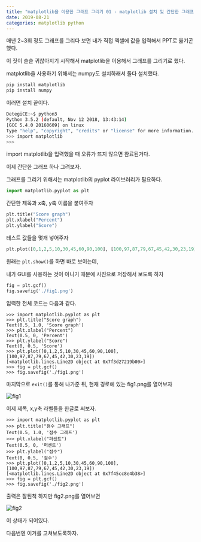 ```yaml
---
title: "matplotlib을 이용한 그래프 그리기 01 - matplotlib 설치 및 간단한 그래프 그리기"
date: 2019-08-21
categories: matplotlib python
---
```


매년 2~3회 정도 그래프를 그리다 보면 내가 직접 엑셀에 값을 입력해서 PPT로 옮기곤 했다.

이 짓이 슬슬 귀찮아지기 시작해서 matplotlib을 이용해서 그래프를 그리기로 했다.

matplotlib을 사용하기 위해서는 numpy도 설치하래서 둘다 설치했다.

~~~python
pip install matplotlib
pip install numpy
~~~

이러면 설치 끝이다.

~~~sh
DetegiCE:~$ python3
Python 3.5.2 (default, Nov 12 2018, 13:43:14)
[GCC 5.4.0 20160609] on linux
Type "help", "copyright", "credits" or "license" for more information.
>>> import matplotlib
>>>
~~~

import matplotlib을 입력했을 때 오류가 뜨지 않으면 완료된거다.

이제 간단한 그래프 하나 그려보자.

그래프를 그리기 위해서는 matplotlib의 pyplot 라이브러리가 필요하다.

~~~python
import matplotlib.pyplot as plt
~~~

간단한 제목과 x축, y축 이름을 붙여주자

~~~python
plt.title("Score graph")
plt.xlabel("Percent")
plt.ylabel("Score")
~~~

테스트 값들을 몇개 넣어주자

~~~python
plt.plot([0,1,2,5,10,30,45,60,90,100], [100,97,87,79,67,45,42,30,23,19])
~~~

원래는 ```plt.show()```를 하면 바로 보이는데,

내가 GUI를 사용하는 것이 아니기 때문에 사진으로 저장해서 보도록 하자

~~~python
fig = plt.gcf()
fig.savefig('./fig1.png')
~~~

입력한 전체 코드는 다음과 같다.

~~~shell
>>> import matplotlib.pyplot as plt
>>> plt.title("Score graph")
Text(0.5, 1.0, 'Score graph')
>>> plt.xlabel("Percent")
Text(0.5, 0, 'Percent')
>>> plt.ylabel("Score")
Text(0, 0.5, 'Score')
>>> plt.plot([0,1,2,5,10,30,45,60,90,100], [100,97,87,79,67,45,42,30,23,19])
[<matplotlib.lines.Line2D object at 0x7f3d27219b00>]
>>> fig = plt.gcf()
>>> fig.savefig('./fig1.png')
~~~

마지막으로 ```exit()```를 통해 나가준 뒤, 현재 경로에 있는 fig1.png를 열어보자

![fig1](https://user-images.githubusercontent.com/26007107/63390528-6f627d80-c3ea-11e9-908f-ebd2399a4150.png)

이제 제목, x,y축 라벨들을 한글로 써보자.

~~~shell
>>> import matplotlib.pyplot as plt
>>> plt.title("점수 그래프")
Text(0.5, 1.0, '점수 그래프')
>>> plt.xlabel("퍼센트")
Text(0.5, 0, '퍼센트')
>>> plt.ylabel("점수")
Text(0, 0.5, '점수')
>>> plt.plot([0,1,2,5,10,30,45,60,90,100], [100,97,87,79,67,45,42,30,23,19])
[<matplotlib.lines.Line2D object at 0x7f45cc8e4b38>]
>>> fig = plt.gcf()
>>> fig.savefig('./fig2.png')
~~~

출력은 잘된척 하지만 fig2.png를 열어보면

![fig2](https://user-images.githubusercontent.com/26007107/63390696-ed268900-c3ea-11e9-8fd0-945a33186d5e.png)

이 상태가 되어있다.

다음번엔 이거를 고쳐보도록하자.

